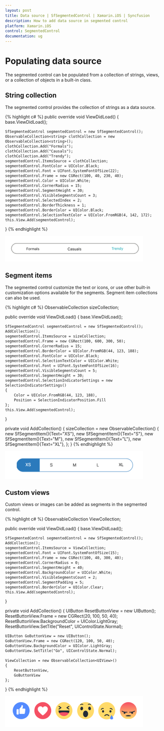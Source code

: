 ```yaml
---
layout: post
title: Data source | SfSegmentedControl | Xamarin.iOS | Syncfusion
description: How to add data source in segmented control
platform: Xamarin.iOS
control: SegmentedControl
documentation: ug
---
```


# Populating data source

The segmented control can be populated from a collection of strings, views, or a collection of objects in a built-in class.

## String collection

The segmented control provides the collection of strings as a data source.

{% highlight c# %}
public override void ViewDidLoad()
{
    base.ViewDidLoad();
    
    SfSegmentedControl segmentedControl = new SfSegmentedControl();
    ObservableCollection<string> clothCollection = new ObservableCollection<string>();
    clothCollection.Add("Formals");
    clothCollection.Add("Causals");
    clothCollection.Add("Trendy");
    segmentedControl.ItemsSource = clothCollection;
    segmentedControl.FontColor = UIColor.Black;
    segmentedControl.Font = UIFont.SystemFontOfSize(22);
    segmentedControl.Frame = new CGRect(100, 40, 230, 40);
    segmentedControl.Color = UIColor.White;
    segmentedControl.CornerRadius = 15;
    segmentedControl.SegmentHeight = 30;
    segmentedControl.VisibleSegmentsCount = 3;
    segmentedControl.SelectedIndex = 2;
    segmentedControl.BorderThickness = 1;
    segmentedControl.BorderColor = UIColor.Black;
    segmentedControl.SelectionTextColor = UIColor.FromRGB(4, 142, 172);
    this.View.Add(segmentedControl);
}
{% endhighlight %}

![](images/Data-source/SegmentedControl_String.png)

## Segment items

The segmented control customize the text or icons, or use other built-in customization options available for the segments. Segment item collections can also be used.

{% highlight c# %}
ObservableCollection<SfSegmentItem> sizeCollection;

public override void ViewDidLoad()
{
    base.ViewDidLoad();
    
    SfSegmentedControl segmentedControl = new SfSegmentedControl();
    AddCollection();
    segmentedControl.ItemsSource = sizeCollection;
    segmentedControl.Frame = new CGRect(100, 600, 300, 50);
    segmentedControl.CornerRadius = 15;
    segmentedControl.BorderColor = UIColor.FromRGB(44, 123, 188);
    segmentedControl.FontColor = UIColor.Black;
    segmentedControl.SelectionTextColor = UIColor.White;
    segmentedControl.Font = UIFont.SystemFontOfSize(16);
    segmentedControl.VisibleSegmentsCount = 5;
    segmentedControl.SegmentHeight = 30;
    segmentedControl.SelectionIndicatorSettings = new SelectionIndicatorSettings()
    {
        Color = UIColor.FromRGB(44, 123, 188),
        Position = SelectionIndicatorPosition.Fill
    };
    this.View.Add(segmentedControl);
}

private void AddCollection()
{
    sizeCollection = new ObservableCollection<SfSegmentItem>()
    {
        new SfSegmentItem(){Text="XS"},
        new SfSegmentItem(){Text="S"},
        new SfSegmentItem(){Text="M"},
        new SfSegmentItem(){Text="L"},
        new SfSegmentItem(){Text="XL"},
    };
}
{% endhighlight %}

![](images/Data-source/SegmentItem_Collection.png)    

## Custom views

Custom views or images can be added as segments in the segmented control.

{% highlight c# %}
ObservableCollection<UIView> ViewCollection;

public override void ViewDidLoad()
{
    base.ViewDidLoad();

    SfSegmentedControl segmentedControl = new SfSegmentedControl();
    AddCollection();
    segmentedControl.ItemsSource = ViewCollection;
    segmentedControl.Font = UIFont.SystemFontOfSize(15);
    segmentedControl.Frame = new CGRect(100, 40, 300, 40);
    segmentedControl.CornerRadius = 0;
    segmentedControl.SegmentHeight = 40;
    segmentedControl.BackgroundColor = UIColor.White;
    segmentedControl.VisibleSegmentsCount = 2;
    segmentedControl.SegmentPadding = 5;
    segmentedControl.BorderColor = UIColor.Clear;
    this.View.Add(segmentedControl);
}

private void AddCollection()
{
    UIButton ResetButtonView = new UIButton();
    ResetButtonView.Frame = new CGRect(20, 100, 50, 40);
    ResetButtonView.BackgroundColor = UIColor.LightGray;
    ResetButtonView.SetTitle("Reset", UIControlState.Normal);

    UIButton GoButtonView = new UIButton();
    GoButtonView.Frame = new CGRect(120, 100, 50, 40);
    GoButtonView.BackgroundColor = UIColor.LightGray;
    GoButtonView.SetTitle("Go", UIControlState.Normal);

    ViewCollection = new ObservableCollection<UIView>()
    {
        ResetButtonView,
        GoButtonView
    };
}
{% endhighlight %}

![](images/Data-source/SegmentedControl_ViewCollection.png)


